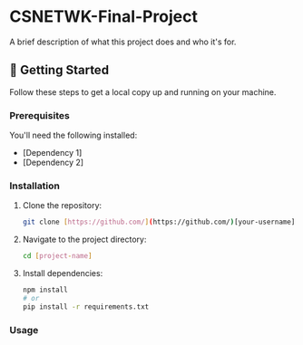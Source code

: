 # CSNETWK-Final-Project
A brief description of what this project does and who it's for.

## 🚀 Getting Started

Follow these steps to get a local copy up and running on your machine.

### Prerequisites

You'll need the following installed:
* [Dependency 1]
* [Dependency 2]

### Installation

1.  Clone the repository:
    ```bash
    git clone [https://github.com/](https://github.com/)[your-username]/[project-name].git
    ```
2.  Navigate to the project directory:
    ```bash
    cd [project-name]
    ```
3.  Install dependencies:
    ```bash
    npm install
    # or
    pip install -r requirements.txt
    ```

### Usage
